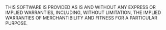 THIS SOFTWARE IS PROVIDED AS IS AND WITHOUT ANY EXPRESS OR
IMPLIED WARRANTIES, INCLUDING, WITHOUT LIMITATION, THE IMPLIED
WARRANTIES OF MERCHANTIBILITY AND FITNESS FOR A PARTICULAR PURPOSE.
